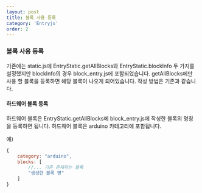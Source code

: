 ```yaml
---
layout: post
title: 블록 사용 등록
category: 'Entryjs'
order: 2
---
```


### 블록 사용 등록
기존에는 static.js에 EntryStatic.getAllBlocks와 EntryStatic.blockInfo 두 가지를 설정했지만 
blockInfo의 경우 block_entry.js에 포함되었습니다. getAllBlocks에만 사용 할 블록을 등록하면 해당 블록이 나오게 되어있습니다. 
작성 방법은 기존과 같습니다.

#### 하드웨어 블록 등록
하드웨어 블록은 EntryStatic.getAllBlocks에 block_entry.js에 작성한 블록의 명칭을 등록하면 됩니다. 하드웨어 블록은 arduino 카테고리에 포함됩니다.  

예)
``` javascript
{
    category: "arduino",
    blocks: [
        //... 기존 존재하는 블록
        "생성한 블록 명"
    ]
}
```
